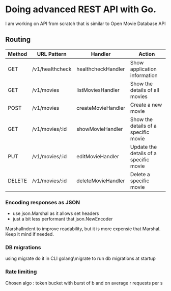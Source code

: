# Doing advanced REST API with Go.

I am working on API from scratch that is similar to Open Movie Database API

## Routing
| Method | URL Pattern      | Handler              | Action                              |
|--------|------------------|----------------------|-------------------------------------|
| GET    | /v1/healthcheck  | healthcheckHandler   | Show application information        |
| GET    | /v1/movies       | listMoviesHandler    | Show the details of all movies      |
| POST   | /v1/movies       | createMovieHandler   | Create a new movie                  |
| GET    | /v1/movies/:id   | showMovieHandler     | Show the details of a specific movie|
| PUT    | /v1/movies/:id   | editMovieHandler     | Update the details of a specific movie |
| DELETE | /v1/movies/:id   | deleteMovieHandler   | Delete a specific movie             |


### Encoding responses as JSON
- use json.Marshal as it allows set headers
- just a bit less performant that json.NewEncoder

MarshalIndent to improve readability, but it is more expensie that Marshal.
Keep it mind if needed.

### DB migrations
using migrate do it in CLI
golang\migrate to run db migrations at startup

### Rate limiting
Chosen algo : token bucket
with burst of b and on average r requests per s
